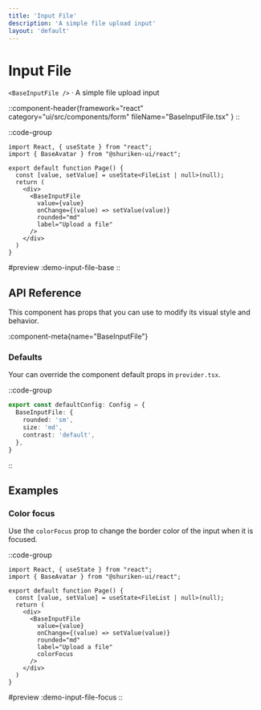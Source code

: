 ```yaml
---
title: 'Input File'
description: 'A simple file upload input'
layout: 'default'
---
```


# Input File

`<BaseInputFile />` · A simple file upload input

::component-header{framework="react" category="ui/src/components/form" fileName="BaseInputFile.tsx" }
::

::code-group
```tsx [DemoInputFileBase.tsx]
import React, { useState } from "react";
import { BaseAvatar } from "@shuriken-ui/react";

export default function Page() {
  const [value, setValue] = useState<FileList | null>(null);
  return (
    <div>
      <BaseInputFile 
        value={value} 
        onChange={(value) => setValue(value)} 
        rounded="md" 
        label="Upload a file" 
      />
    </div>
  )
}
```

#preview
:demo-input-file-base
::

## API Reference

This component has props that you can use to modify its visual style and behavior.

:component-meta{name="BaseInputFile"}

### Defaults

Your can override the component default props in `provider.tsx`.

::code-group

```ts [provider.tsx]
export const defaultConfig: Config = {
  BaseInputFile: {
    rounded: 'sm',
    size: 'md',
    contrast: 'default',
  },
}
```
::

## Examples

### Color focus

Use the `colorFocus` prop to change the border color of the input when it is focused.

::code-group
```tsx [DemoInputFileFocus.tsx]
import React, { useState } from "react";
import { BaseAvatar } from "@shuriken-ui/react";

export default function Page() {
  const [value, setValue] = useState<FileList | null>(null);
  return (
    <div>
      <BaseInputFile 
        value={value} 
        onChange={(value) => setValue(value)} 
        rounded="md" 
        label="Upload a file" 
        colorFocus
      />
    </div>
  )
}
```

#preview
:demo-input-file-focus
::
